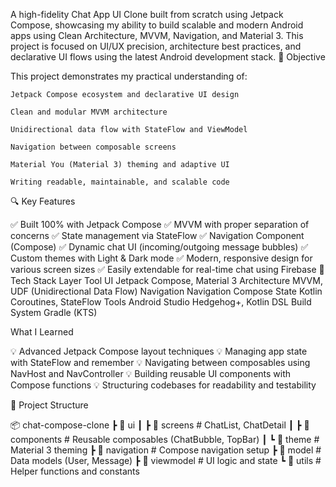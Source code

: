 A high-fidelity Chat App UI Clone built from scratch using Jetpack Compose, showcasing my ability to build scalable and modern Android apps using Clean Architecture, MVVM, Navigation, and Material 3.
This project is focused on UI/UX precision, architecture best practices, and declarative UI flows using the latest Android development stack.
🎯 Objective

This project demonstrates my practical understanding of:

    Jetpack Compose ecosystem and declarative UI design

    Clean and modular MVVM architecture

    Unidirectional data flow with StateFlow and ViewModel

    Navigation between composable screens

    Material You (Material 3) theming and adaptive UI

    Writing readable, maintainable, and scalable code

🔍 Key Features

✅ Built 100% with Jetpack Compose
✅ MVVM with proper separation of concerns
✅ State management via StateFlow
✅ Navigation Component (Compose)
✅ Dynamic chat UI (incoming/outgoing message bubbles)
✅ Custom themes with Light & Dark mode
✅ Modern, responsive design for various screen sizes
✅ Easily extendable for real-time chat using Firebase
🧰 Tech Stack
Layer	Tool
UI	Jetpack Compose, Material 3
Architecture	MVVM, UDF (Unidirectional Data Flow)
Navigation	Navigation Compose
State	Kotlin Coroutines, StateFlow
Tools	Android Studio Hedgehog+, Kotlin DSL
Build System	Gradle (KTS)

What I Learned

💡 Advanced Jetpack Compose layout techniques
💡 Managing app state with StateFlow and remember
💡 Navigating between composables using NavHost and NavController
💡 Building reusable UI components with Compose functions
💡 Structuring codebases for readability and testability

🧱 Project Structure

📦 chat-compose-clone
 ┣ 📁 ui
 ┃ ┣ 📁 screens         # ChatList, ChatDetail
 ┃ ┣ 📁 components      # Reusable composables (ChatBubble, TopBar)
 ┃ ┗ 📁 theme           # Material 3 theming
 ┣ 📁 navigation        # Compose navigation setup
 ┣ 📁 model             # Data models (User, Message)
 ┣ 📁 viewmodel         # UI logic and state
 ┗ 📁 utils             # Helper functions and constants


